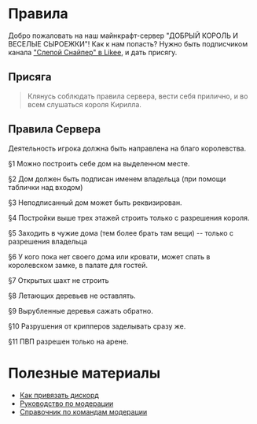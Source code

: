 # Правила 

Добро пожаловать на наш майнкрафт-сервер "ДОБРЫЙ КОРОЛЬ И ВЕСЕЛЫЕ СЫРОЕЖКИ"! 
Как к нам попасть? Нужно быть подписчиком канала ["Слепой Снайпер" в Likee](https://likee.video/@406335458),
 и дать присягу. 

## Присяга

>Клянусь соблюдать правила сервера, вести себя прилично, и во всем слушаться короля Кирилла.

## Правила Сервера

Деятельность игрока должна быть направлена на благо королевства.

§1  Можно построить себе дом на выделенном месте.

§2 Дом должен быть подписан именем владельца (при помощи таблички над входом)

§3 Неподписанный дом может быть реквизирован.

§4 Постройки выше трех этажей строить только с разрешения короля.

§5 Заходить в чужие дома (тем более брать там вещи) -- только с разрешения владельца

§6 У кого пока  нет своего дома или кровати, может спать в королевском замке, в палате для гостей. 

§7 Открытых шахт не строить

§8 Летающих деревьев не оставлять.

§9  Вырубленные деревья сажать обратно.

§10 Разрушения от крипперов заделывать сразу же. 

§11 ПВП разрешен только на арене.


# Полезные материалы

* [Как привязать дискорд](link_ds.md)
* [Руководство по модерации](Moderation_guide.md)
* [Справочник по командам модерации](moderation.md)